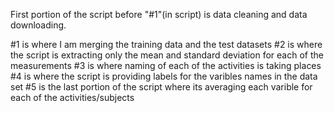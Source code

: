 First portion of the script before "#1"(in script) is data cleaning and data downloading.

#1 is where I am merging the training data and the test datasets
#2 is where the script is extracting only the mean and standard deviation for each of the measurements 
#3 is where naming of each of the activities is taking places
#4 is where the script is providing labels for the varibles names in the data set 
#5 is the last portion of the script where its averaging each varible for each of the activities/subjects
